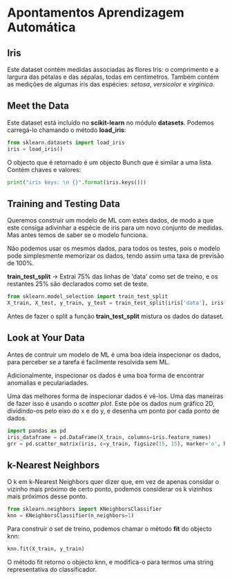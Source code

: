 # Apontamentos Aprendizagem Automática

## Iris

Este dataset contém medidas associadas às flores Iris: o comprimento e a largura das pétalas e das sépalas, todas em centímetros. Também contém as medições de algumas iris das espécies: *setosa*, *versicolor* e *virginica*.

## Meet the Data

Este dataset está incluído no **scikit-learn** no módulo **datasets**. Podemos carregá-lo chamando o método **load_iris**:

```python
from sklearn.datasets import load_iris
iris = load_iris()
``` 
O objecto que é retornado é um objecto Bunch que é similar a uma lista. Contém chaves e valores:

```python
print("iris keys: \n {}".format(iris.keys()))
``` 

## Training and Testing Data

Queremos construir um modelo de ML com estes dados, de modo a que este consiga adivinhar a espécie de iris para um novo conjunto de medidas. Mas antes temos de saber se o modelo funciona.

Não podemos usar os mesmos dados, para todos os testes, pois o modelo pode simplesmente memorizar os dados, tendo assim uma taxa de previsão de 100%.

**train_test_split** -> Extrai 75% das linhas de 'data' como set de treino, e os restantes 25% são declarados como set de teste.

```python
from sklearn.model_selection import train_test_split
X_train, X_test, y_train, y_test = train_test_split(iris['data'], iris['traget'], random_state=0)
``` 
Antes de fazer o split a função **train_test_split** mistura os dados do dataset.

## Look at Your Data

Antes de contruir um modelo de ML é uma boa ideia inspecionar os dados, para perceber se a tarefa é facilmente resolvida sem ML.

Adicionalmente, inspecionar os dados é uma boa forma de encontrar anomalias e peculariadades.

Uma das melhores forma de inspecionar dados é vê-los. Uma das maneiras de fazer isso é usando o *scatter plot*. Este põe os dados num gráfico 2D, dividindo-os pelo eixo do x e do y, e desenha um ponto por cada ponto de dados.

```python
import pandas as pd
iris_dataframe = pd.DataFrame(X_train, columns=iris.feature_names)
grr = pd.scatter_matrix(iris, c=y_train, figsize(15, 15), marker='o', hist_kwds{'bins', 20}, s=60, alpha=.8, cmap=mglearn.cm3)
```

## k-Nearest Neighbors

O k em k-Nearest Neighbors quer dizer que, em vez de apenas considar o vizinho mais próximo de certo ponto, podemos considerar os k vizinhos mais próximos desse ponto.

```python
from sklearn.neighbors import KNeighborsClassifier
knn = KNeighborsClassifier(n_neighbors=1)
```

Para construir o set de treino, podemos chamar o método **fit** do objecto knn:

```python
knn.fit(X_train, y_train)
```

O método fit retorno o objecto knn, e modifica-o para termos uma string representativa do classificador.